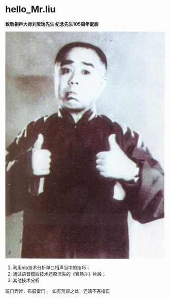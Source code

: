 # hello_Mr.liu
                                         
**致敬相声大师刘宝瑞先生 纪念先生105周年诞辰**
  
  ![baoruiliu.jpeg](baorui_liu.jpeg)
  
1. 利用nlp技术分析单口相声当中的技巧；
2. 通过语音模拟技术还原流失的《官场斗》片段；
3. 其他技术分析


班门弄斧，布鼓雷门 。 如有荒谬之处，还请不吝指正
